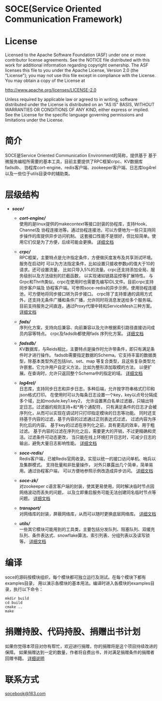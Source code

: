 # SOCE(Service Oriented Communication Framework)

# License
Licensed to the Apache Software Foundation (ASF) under one
or more contributor license agreements. See the NOTICE file
distributed with this work for additional information
regarding copyright ownership. The ASF licenses this file
to you under the Apache License, Version 2.0 (the
"License"); you may not use this file except in compliance
with the License. You may obtain a copy of the License at

  http://www.apache.org/licenses/LICENSE-2.0

Unless required by applicable law or agreed to in writing,
software distributed under the License is distributed on an
"AS IS" BASIS, WITHOUT WARRANTIES OR CONDITIONS OF ANY
KIND, either express or implied. See the License for the
specific language governing permissions and limitations
under the License.

# 简介
SOCE是Service Oriented Communication Environment的简称，提供基于
基于微服务编程所需要的基本工具，目前主要提供了RPC框架crpc、KV数据库fadsdb、
协程库cort-engine、redis客户端、zookeeper客户端、日志库log4rel
以及一些位于utils目录中的辅助类。

# 层级结构
- ***soce/***   
   - ***cort-engine/***  
   使用的是linux提供的makecontext等接口封装的协程库，支持Hook、Channel及
   协程连接池等。通过协程连接池，可以方便地为一些只支持同步操作的库提供异步访问机制。
   这套接口性能不是很好，但比较简单。使用它们仅是为了方便，后续可能会更换。
   [详细文档](./cort-engine/README.md)

   - ***crpc/***  
   RPC框架，主要特点是允许指定条件，方便做灰度发布及共享测试环境。服务在启动时
   可以为方法指定条件，比如设置只接收参数p的值大于10的请求。还可设置流量，
   比如只导入5%的流量。crpc还支持添加全局、服务级别以及方法级别的拦截函数，
   以实现诸如链路监控等扩展特性。
   与Grpc和Thrift类似，crpc在使用时也需要先编写IDL文件。目前crpc支持同步客户端及
   协程客户端。可参照soce-redis的异步示例，使用协程连接池，可方便地将同步接口转为异步接口。
   crpc除了支持普通的调用方式外，还支持无条件广播和条件广播，允许同时将消息发送给多个服务端。
   目前支持服务之间直连，通过Proxy代理中转和ServiceMesh三种方案。
   [详细文档](./crpc/README.md)

   - ***fads/***  
    序列化方案，支持向后兼容、向前兼容以及允许根据索引路径直接访问成员内容等特点。
    crpc及fadsdb都使用fads 序列化方案。
    [详细文档](./fads/README.md)

   - ***fadsdb/***  
   KV数据库，与Reids相比，主要特点是操作时允许带条件，即只有满足条件时才进行操作。
   fadsdb需要指定数据的Schema。它支持丰富的数据类型，除基本类型外还包括list、set、map
   等复合类型，且这些复杂类型允许嵌套。它允许用户自定义方法，比如为整形添加取模的方法，
   以便扩展。在查询时，允许只返回整个Schema中的指定的域。
   [详细文档](./fadsdb/README.md)

   - ***log4rel/***   
   日志库，支持同步日志和异步日志，多种后端，允许按字符串格式打印和json格式打印。
   在使用时可以为每条日志设置一个key，key以点号分隔成多个域，比如module.key1.key2，
   允许设置黑白名单过滤器，只输出特定日志。过滤器的规则支持+和*两个通配符，
   只有满足条件的日志才会被序列化，从而可以实现在调试时只打印指定模块的日志等功能。
   同时还支持基于内容的过滤，基于内容的过滤通过正则表达式过滤， 过滤内容为序列化后的内容。
   基于key的过滤在序列化之前，具有更高的效率，用于粗过滤。
   基于内容的过滤在序列化之后，需要更大的开销，不过更精确和灵活。过滤条件可动态更改，
   当只能在线上环境打开日志时，可减少日志的输出，避免大量日志影响性能。
   [详细文档](./log4rel/README.md)

   - ***soce-redis/***   
   Redis客户端，已被Redis官网收录。实现以统一的接口访问单机、哨兵以及集群模式。
   支持批量和非批量操作， 对外只暴露出几个简单，简单易用。通过协程客户端，
   可以方便地参照示例改造成异步访问。
   [详细文档](./soce-redis/docs/README-cn.md)

   - ***soce-zk/***   
   对zookeeper c语言客户端的封装，使其更易使用，同时解决临时节点因网络波动而丢失的问题，
   以及立即重启服务可能无法创建同名临时节点等问题。
   [详细文档](./soce-zk/README.md)

   - ***transport/***   
   对网络库的封装，屏蔽网络库，从而可以随时更换底层网络库。
   [详细文档](./transport/README.md)

   - ***utils/***   
   一些其它模块可能用到的工具类，主要包括分发队列、阻塞队列、双缓充队列、条件表达式、snowflake算法、索引列表、分组列表以及读写锁等。
   [详细文档](./utils/README.md)
   
# 编译
soce的源码按模块组织，每个模块都可独立运行及测试。在每个模块下都有examples目录，
用以演示各模块的基本用法。编译时进入各模块的examples目录，执行以下命令：
```
mkdir build
cd build
cmake ..
make
```

# 捐赠持股、代码持股、捐赠出书计划
如果你觉得本项目对你有帮忙，欢迎进行捐赠，你的捐赠将是这个项目持续改进的保障。
如果捐赠达到一定的数量，作者将自费出书，并对满足捐赠条件的捐赠者回赠书籍。
[详细说明](./DONATE.md)

# 联系方式
socebook@163.com  
